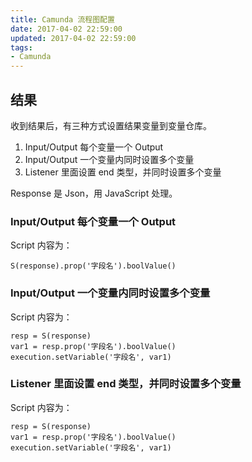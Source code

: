 ```yaml
---
title: Camunda 流程图配置
date: 2017-04-02 22:59:00
updated: 2017-04-02 22:59:00
tags: 
- Camunda
---
```


## 结果
收到结果后，有三种方式设置结果变量到变量仓库。

1. Input/Output 每个变量一个 Output
2. Input/Output 一个变量内同时设置多个变量
3. Listener 里面设置 end 类型，并同时设置多个变量

Response 是 Json，用 JavaScript 处理。

### Input/Output 每个变量一个 Output

Script 内容为：

```
S(response).prop('字段名').boolValue()
```

### Input/Output 一个变量内同时设置多个变量

Script 内容为：

```
resp = S(response)
var1 = resp.prop('字段名').boolValue()
execution.setVariable('字段名', var1)
```

### Listener 里面设置 end 类型，并同时设置多个变量

Script 内容为：

```
resp = S(response)
var1 = resp.prop('字段名').boolValue()
execution.setVariable('字段名', var1)
```